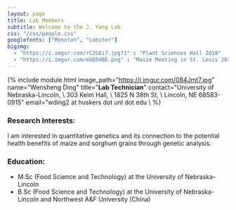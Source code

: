 ```yaml
---
layout: page
title: Lab Members
subtitle: Welcome to the J. Yang Lab
css: "/css/people.css"
googlefonts: ["Monoton", "Lobster"]
bigimg:
  - "https://i.imgur.com/rC2GEi7.jpg?1" : "Plant Sciences Hall 2018"
  - "https://i.imgur.com/eGQ5UBE.png" : "Maize Meeting in St. Louis 2019"
---
```



{% include module.html 
image_path="https://i.imgur.com/084Jmt7.jpg" 
name="Wensheng Ding" 
title="__Lab Technician__" 
contact="University of Nebraska-Lincoln, \\
  303 Keim Hall, \\
  1825 N 38th St, \\
  Lincoln, NE 68583-0915"
email="wding2 at huskers dot unl dot edu \\
%}


### Research Interests:

I am interested in quantitative genetics and its connection to the potential health benefits of maize and sorghum grains through genetic analysis. 

### Education:

- M.Sc (Food Science and Technology) at the University of Nebraska-Lincoln
- B.Sc (Food Science and Technology) at the University of Nebraska-Lincoln and Northwest A&F University (China)

